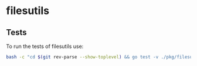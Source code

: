 # filesutils

## Tests

To run the tests of filesutils use:
```bash
bash -c "cd $(git rev-parse --show-toplevel) && go test -v ./pkg/filesutils/..."
```